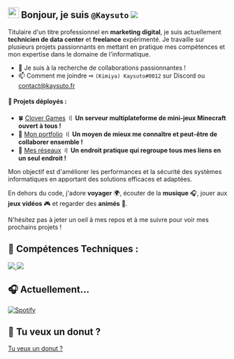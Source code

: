 ## <img src="https://media.giphy.com/media/hvRJCLFzcasrR4ia7z/giphy.gif" width="25px"> Bonjour, je suis `@Kaysuto` ![](https://komarev.com/ghpvc/?username=Kaysuto&color=blue)

Titulaire d'un titre professionnel en **marketing digital**, je suis actuellement **technicien de data center** et **freelance** expérimenté. 
Je travaille sur plusieurs projets passionnants en mettant en pratique mes compétences et mon expertise dans le domaine de l'informatique.

- 🤝 Je suis à la recherche de collaborations passionnantes !
- 📫 Comment me joindre ➺ `(Kimiya) Kaysuto#0012` sur Discord ou contact@kaysuto.fr

#### 🚀 Projets déployés :
- 🍀 [Clover Games](https://www.clovergames.fr) 〢 **Un serveur multiplateforme de mini-jeux Minecraft ouvert à tous !**
- 💼 [Mon portfolio](https://www.kaysuto.fr) 〢 **Un moyen de mieux me connaître et peut-être de collaborer ensemble !**
- 🏹 [Mes réseaux](https://www.solo.to/kaysuto) 〢 **Un endroit pratique qui regroupe tous mes liens en un seul endroit !**

Mon objectif est d'améliorer les performances et la sécurité des systèmes informatiques en apportant des solutions efficaces et adaptées.

En dehors du code, j'adore **voyager** 🌍, écouter de la **musique** 🎧, jouer aux **jeux vidéos** 🎮 et regarder des **animés** 🍿.

N'hésitez pas à jeter un oeil à mes repos et à me suivre pour voir mes prochains projets !

## 💪 Compétences Techniques :

<p align="left">
  <a href="https://github.com/Kaysuto">
    <img src="https://skillicons.dev/icons?i=js,html,css,php,bootstrap,react,tailwind,nodejs,nextjs,nestjs,nginx,mysql,mongodb,bots" />
  </a>
  
  <a href="https://github.com/Kaysuto">
    <img src="https://skillicons.dev/icons?i=vscode,github,git,azure,gcp,replit,netlify,cloudflare,pr,ae,xd,figma" />
  </a>
</p>

## 🎧 Actuellement...

[![Spotify](https://novatorem-git-master-kaysuto.vercel.app/api/spotify?background_color=0d1117&border_color=ffffff)](https://open.spotify.com/user/de9dz1nuhvvv7hto5ue7lghhb)

## 🍩 Tu veux un donut ?

[Tu veux un donut ?](https://user-images.githubusercontent.com/75412305/196014356-4eda6813-bc61-4e9a-8c57-9e271e97af93.mp4)

<!---
This is a ✨ special ✨ repository because its `README.md` (this file) appears on your GitHub profile.
You can click the Preview link to take a look at your changes.
--->

